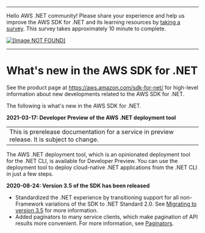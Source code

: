 --------

Hello AWS \.NET community\! Please share your experience and help us improve the AWS SDK for \.NET and its learning resources by [taking a survey](https://amazonmr.au1.qualtrics.com/jfe/form/SV_bqfQLfZ5nhFUiV0)\. This survey takes approximately 10 minute to complete\.

 [ ![\[Image NOT FOUND\]](http://docs.aws.amazon.com/sdk-for-net/v3/developer-guide/images/SurveyButton.png) ](https://amazonmr.au1.qualtrics.com/jfe/form/SV_bqfQLfZ5nhFUiV0)

--------

# What's new in the AWS SDK for \.NET<a name="whats-new"></a>

See the product page at [https://aws\.amazon\.com/sdk\-for\-net/](https://aws.amazon.com/sdk-for-net/) for high\-level information about new developments related to the AWS SDK for \.NET\.

The following is what's new in the AWS SDK for \.NET\.

**2021\-03\-17: Developer Preview of the AWS \.NET deployment tool**


|  | 
| --- |
| This is prerelease documentation for a service in preview release\. It is subject to change\. | 

The AWS \.NET deployment tool, which is an opinionated deployment tool for the \.NET CLI, is available for Developer Preview\. You can use the deployment tool to deploy cloud\-native \.NET applications from the \.NET CLI in just a few steps\.

**2020\-08\-24: Version 3\.5 of the SDK has been released**
+ Standardized the \.NET experience by transitioning support for all non\-Framework variations of the SDK to \.NET Standard 2\.0\. See [Migrating to version 3\.5](net-dg-v35.md) for more information\.
+ Added paginators to many service clients, which make pagination of API results more convenient\. For more information, see [Paginators](paginators.md)\.